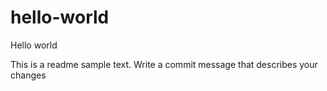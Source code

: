 # hello-world
Hello world

This is a readme sample text. Write a commit message that describes your changes
